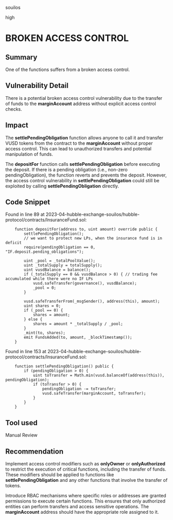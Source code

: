 souilos

high

# BROKEN ACCESS CONTROL

## Summary

One of the functions suffers from a broken access control.

## Vulnerability Detail

There is a potential broken access control vulnerability due to the transfer of funds to the **marginAccount** address without explicit access control checks.

## Impact

The **settlePendingObligation** function allows anyone to call it and transfer VUSD tokens from the contract to the **marginAccount** without proper access control. This can lead to unauthorized transfers and potential manipulation of funds.

The **depositFor** function calls **settlePendingObligation** before executing the deposit. If there is a pending obligation (i.e., non-zero pendingObligation), the function reverts and prevents the deposit. However, the access control vulnerability in **settlePendingObligation** could still be exploited by calling **settlePendingObligation** directly.

## Code Snippet

Found in line 89 at 2023-04-hubble-exchange-souilos/hubble-protocol/contracts/InsuranceFund.sol:

```solidity
    function depositFor(address to, uint amount) override public {
        settlePendingObligation();
        // we want to protect new LPs, when the insurance fund is in deficit
        require(pendingObligation == 0, "IF.deposit.pending_obligations");

        uint _pool = _totalPoolValue();
        uint _totalSupply = totalSupply();
        uint vusdBalance = balance();
        if (_totalSupply == 0 && vusdBalance > 0) { // trading fee accumulated while there were no IF LPs
            vusd.safeTransfer(governance(), vusdBalance);
            _pool = 0;
        }

        vusd.safeTransferFrom(_msgSender(), address(this), amount);
        uint shares = 0;
        if (_pool == 0) {
            shares = amount;
        } else {
            shares = amount * _totalSupply / _pool;
        }
        _mint(to, shares);
        emit FundsAdded(to, amount, _blockTimestamp());
    }
```

Found in line 153 at 2023-04-hubble-exchange-souilos/hubble-protocol/contracts/InsuranceFund.sol:

```solidity
    function settlePendingObligation() public {
        if (pendingObligation > 0) {
            uint toTransfer = Math.min(vusd.balanceOf(address(this)), pendingObligation);
            if (toTransfer > 0) {
                pendingObligation -= toTransfer;
                vusd.safeTransfer(marginAccount, toTransfer);
            }
        }
    }
```

## Tool used

Manual Review

## Recommendation

Implement access control modifiers such as **onlyOwner** or **onlyAuthorized** to restrict the execution of critical functions, including the transfer of funds. These modifiers should be applied to functions like **settlePendingObligation** and any other functions that involve the transfer of tokens.

Introduce RBAC mechanisms where specific roles or addresses are granted permissions to execute certain functions. This ensures that only authorized entities can perform transfers and access sensitive operations. The **marginAccount** address should have the appropriate role assigned to it.